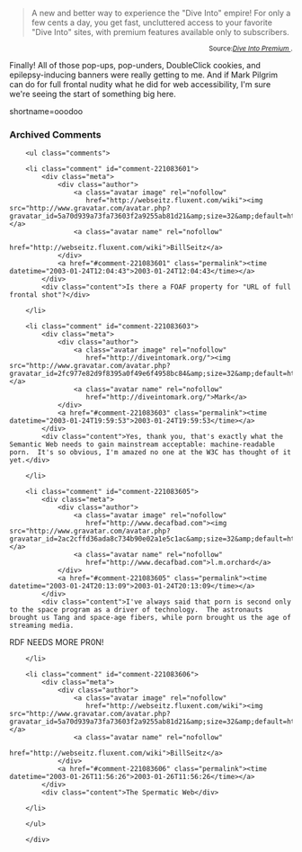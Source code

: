 <blockquote cite="http://diveintomark.org/premium/">A new and better way to experience the "Dive Into" empire!  For only a few cents a day, you get fast, uncluttered access to your favorite "Dive Into" sites, with premium features available only to subscribers. </blockquote><div class="credit" align="right"><small>Source:<cite><a href="http://diveintomark.org/premium/">Dive Into Premium </a></cite>.</small></div>
<p>Finally!  All of those pop-ups, pop-unders, DoubleClick cookies, and epilepsy-inducing banners were really getting to me.  And if Mark Pilgrim can do for full frontal nudity what he did for web accessibility, I'm sure we're seeing the start of something big here.</p>
<!--more-->
shortname=ooodoo

<div id="comments" class="comments archived-comments">
            <h3>Archived Comments</h3>
            
        <ul class="comments">
            
        <li class="comment" id="comment-221083601">
            <div class="meta">
                <div class="author">
                    <a class="avatar image" rel="nofollow" 
                       href="http://webseitz.fluxent.com/wiki"><img src="http://www.gravatar.com/avatar.php?gravatar_id=5a70d939a73fa73603f2a9255ab81d21&amp;size=32&amp;default=http://mediacdn.disqus.com/1320279820/images/noavatar32.png"/></a>
                    <a class="avatar name" rel="nofollow" 
                       href="http://webseitz.fluxent.com/wiki">BillSeitz</a>
                </div>
                <a href="#comment-221083601" class="permalink"><time datetime="2003-01-24T12:04:43">2003-01-24T12:04:43</time></a>
            </div>
            <div class="content">Is there a FOAF property for "URL of full frontal shot"?</div>
            
        </li>
    
        <li class="comment" id="comment-221083603">
            <div class="meta">
                <div class="author">
                    <a class="avatar image" rel="nofollow" 
                       href="http://diveintomark.org/"><img src="http://www.gravatar.com/avatar.php?gravatar_id=2fc977e82d9f8395a0f49e6f4958bc84&amp;size=32&amp;default=http://mediacdn.disqus.com/1320279820/images/noavatar32.png"/></a>
                    <a class="avatar name" rel="nofollow" 
                       href="http://diveintomark.org/">Mark</a>
                </div>
                <a href="#comment-221083603" class="permalink"><time datetime="2003-01-24T19:59:53">2003-01-24T19:59:53</time></a>
            </div>
            <div class="content">Yes, thank you, that's exactly what the Semantic Web needs to gain mainstream acceptable: machine-readable porn.  It's so obvious, I'm amazed no one at the W3C has thought of it yet.</div>
            
        </li>
    
        <li class="comment" id="comment-221083605">
            <div class="meta">
                <div class="author">
                    <a class="avatar image" rel="nofollow" 
                       href="http://www.decafbad.com"><img src="http://www.gravatar.com/avatar.php?gravatar_id=2ac2cffd36ada8c734b90e02a1e5c1ac&amp;size=32&amp;default=http://mediacdn.disqus.com/1320279820/images/noavatar32.png"/></a>
                    <a class="avatar name" rel="nofollow" 
                       href="http://www.decafbad.com">l.m.orchard</a>
                </div>
                <a href="#comment-221083605" class="permalink"><time datetime="2003-01-24T20:13:09">2003-01-24T20:13:09</time></a>
            </div>
            <div class="content">I've always said that porn is second only to the space program as a driver of technology.  The astronauts brought us Tang and space-age fibers, while porn brought us the age of streaming media.

RDF NEEDS MORE PR0N!</div>
            
        </li>
    
        <li class="comment" id="comment-221083606">
            <div class="meta">
                <div class="author">
                    <a class="avatar image" rel="nofollow" 
                       href="http://webseitz.fluxent.com/wiki"><img src="http://www.gravatar.com/avatar.php?gravatar_id=5a70d939a73fa73603f2a9255ab81d21&amp;size=32&amp;default=http://mediacdn.disqus.com/1320279820/images/noavatar32.png"/></a>
                    <a class="avatar name" rel="nofollow" 
                       href="http://webseitz.fluxent.com/wiki">BillSeitz</a>
                </div>
                <a href="#comment-221083606" class="permalink"><time datetime="2003-01-26T11:56:26">2003-01-26T11:56:26</time></a>
            </div>
            <div class="content">The Spermatic Web</div>
            
        </li>
    
        </ul>
    
        </div>
    